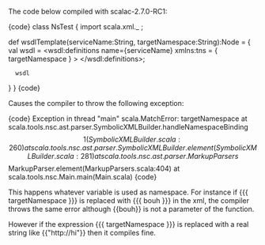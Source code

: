 The code below compiled with scalac-2.7.0-RC1:

{code}
class NsTest {
  import scala.xml._ ;

  def wsdlTemplate(serviceName:String, targetNamespace:String):Node = {
    val wsdl =
      <wsdl:definitions name={serviceName} xmlns:tns = { targetNamespace } >
      </wsdl:definitions>;

      wsdl
  }
}
{code}

Causes the compiler to throw the following exception:

{code}
Exception in thread "main" scala.MatchError: targetNamespace
        at scala.tools.nsc.ast.parser.SymbolicXMLBuilder.handleNamespaceBinding$$1(SymbolicXMLBuilder.scala:260)
        at scala.tools.nsc.ast.parser.SymbolicXMLBuilder.element(SymbolicXMLBuilder.scala:281)
        at scala.tools.nsc.ast.parser.MarkupParsers$$MarkupParser.element(MarkupParsers.scala:404)
        <snip/>
        at scala.tools.nsc.Main.main(Main.scala)
{code}

This happens whatever variable is used as namespace. For instance if {{{ targetNamespace }}} is replaced with {{{ bouh }}} in the xml, the compiler throws the same error although {{bouh}} is not a parameter of the function.

However if the expression {{{ targetNamespace }}} is replaced with a real string like {{"http://hi"}} then it compiles fine.

